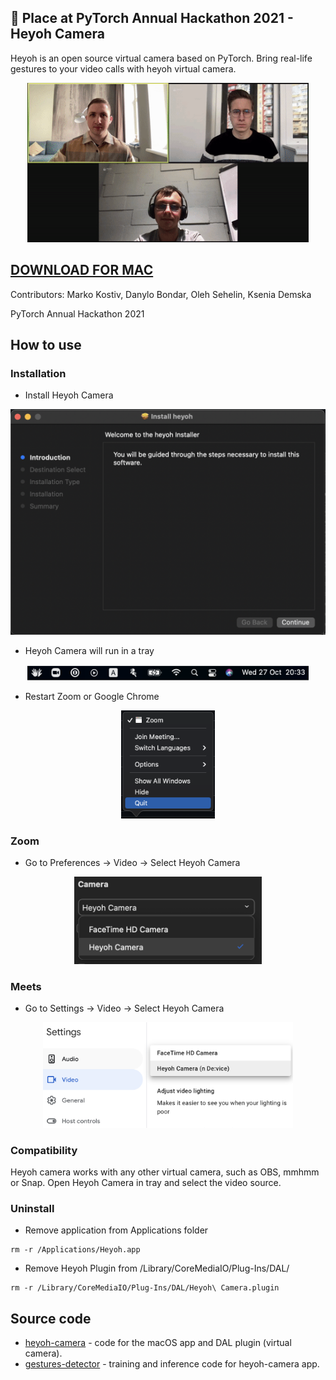 ## 🥉 Place at PyTorch Annual Hackathon 2021 - Heyoh Camera

Heyoh is an open source virtual camera based on PyTorch. Bring real-life gestures to your video calls with heyoh virtual camera.
<p align="center">
<img src="docs/images/demo.gif" alt="drawing" width="450"/>
</p>

## [DOWNLOAD FOR MAC](https://l.linklyhq.com/l/dcFk)

Contributors: Marko Kostiv, Danylo Bondar, Oleh Sehelin, Ksenia Demska

PyTorch Annual Hackathon 2021

## How to use

### Installation
- Install Heyoh Camera
<p align="center">
<img src="docs/images/installation.png" alt="drawing" width="550"/>
</p>

- Heyoh Camera will run in a tray
<p align="center">
<img src="docs/images/tray-icon.png" alt="drawing" width="450"/>
</p>

- Restart Zoom or Google Chrome
<p align="center">
<img src="docs/images/zoom-restart.png" alt="drawing" width="150"/>
</p>

### Zoom
- Go to Preferences -> Video -> Select Heyoh Camera
<p align="center">
<img src="docs/images/zoom-heyoh-camera.png" alt="drawing" width="300"/>
</p>

### Meets
- Go to Settings -> Video -> Select Heyoh Camera
<p align="center">
<img src="docs/images/meets-heyoh-camera.png" alt="drawing" width="400"/>
</p>

### Compatibility
Heyoh camera works with any other virtual camera, such as OBS, mmhmm or Snap. Open Heyoh Camera in tray and select the video source.

### Uninstall

- Remove application from Applications folder
```
rm -r /Applications/Heyoh.app
```
- Remove Heyoh Plugin from /Library/CoreMediaIO/Plug-Ins/DAL/
```
rm -r /Library/CoreMediaIO/Plug-Ins/DAL/Heyoh\ Camera.plugin
```

## Source code

- [heyoh-camera](https://github.com/heyoh-app/heyoh-camera) - code for the macOS app and DAL plugin (virtual camera).
- [gestures-detector](https://github.com/heyoh-app/gestures-detector) - training and inference code for heyoh-camera app.

